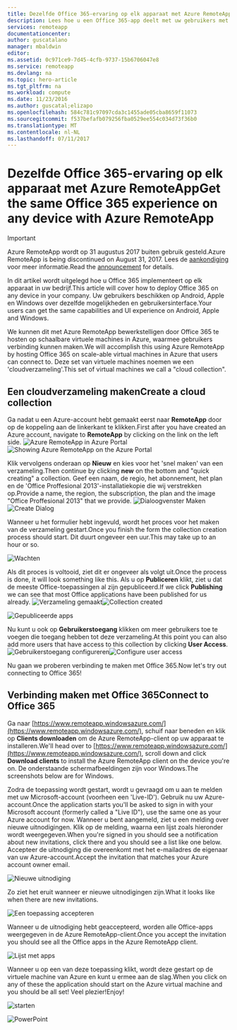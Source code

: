 ```yaml
---
title: Dezelfde Office 365-ervaring op elk apparaat met Azure RemoteApp | Microsoft Docs
description: Lees hoe u een Office 365-app deelt met uw gebruikers met behulp van Azure RemoteApp.
services: remoteapp
documentationcenter: 
author: guscatalano
manager: mbaldwin
editor: 
ms.assetid: 0c971ce9-7d45-4cfb-9737-15b6706047e8
ms.service: remoteapp
ms.devlang: na
ms.topic: hero-article
ms.tgt_pltfrm: na
ms.workload: compute
ms.date: 11/23/2016
ms.author: guscatal;elizapo
ms.openlocfilehash: 584c781c97097cda3c1455ade05cba8659f11073
ms.sourcegitcommit: f537befafb079256fba0529ee554c034d73f36b0
ms.translationtype: MT
ms.contentlocale: nl-NL
ms.lasthandoff: 07/11/2017
---
```

# <a name="get-the-same-office-365-experience-on-any-device-with-azure-remoteapp"></a><span data-ttu-id="f9441-103">Dezelfde Office 365-ervaring op elk apparaat met Azure RemoteApp</span><span class="sxs-lookup"><span data-stu-id="f9441-103">Get the same Office 365 experience on any device with Azure RemoteApp</span></span>
> [!IMPORTANT]
> <span data-ttu-id="f9441-104">Azure RemoteApp wordt op 31 augustus 2017 buiten gebruik gesteld.</span><span class="sxs-lookup"><span data-stu-id="f9441-104">Azure RemoteApp is being discontinued on August 31, 2017.</span></span> <span data-ttu-id="f9441-105">Lees de [aankondiging](https://go.microsoft.com/fwlink/?linkid=821148) voor meer informatie.</span><span class="sxs-lookup"><span data-stu-id="f9441-105">Read the [announcement](https://go.microsoft.com/fwlink/?linkid=821148) for details.</span></span>
> 
> 

<span data-ttu-id="f9441-106">In dit artikel wordt uitgelegd hoe u Office 365 implementeert op elk apparaat in uw bedrijf.</span><span class="sxs-lookup"><span data-stu-id="f9441-106">This article will cover how to deploy Office 365 on any device in your company.</span></span> <span data-ttu-id="f9441-107">Uw gebruikers beschikken op Android, Apple en Windows over dezelfde mogelijkheden en gebruikersinterface.</span><span class="sxs-lookup"><span data-stu-id="f9441-107">Your users can get the same capabilities and UI experience on Android, Apple and Windows.</span></span>

<span data-ttu-id="f9441-108">We kunnen dit met Azure RemoteApp bewerkstelligen door Office 365 te hosten op schaalbare virtuele machines in Azure, waarmee gebruikers verbinding kunnen maken.</span><span class="sxs-lookup"><span data-stu-id="f9441-108">We will accomplish this using Azure RemoteApp by hosting Office 365 on scale-able virtual machines in Azure that users can connect to.</span></span> <span data-ttu-id="f9441-109">Deze set van virtuele machines noemen we een 'cloudverzameling'.</span><span class="sxs-lookup"><span data-stu-id="f9441-109">This set of virtual machines we call a "cloud collection".</span></span>

## <a name="create-a-cloud-collection"></a><span data-ttu-id="f9441-110">Een cloudverzameling maken</span><span class="sxs-lookup"><span data-stu-id="f9441-110">Create a cloud collection</span></span>
<span data-ttu-id="f9441-111">Ga nadat u een Azure-account hebt gemaakt eerst naar **RemoteApp** door op de koppeling aan de linkerkant te klikken.</span><span class="sxs-lookup"><span data-stu-id="f9441-111">First after you have created an Azure account, navigate to **RemoteApp** by clicking on the link on the left side.</span></span>
<span data-ttu-id="f9441-112">![Azure RemoteApp in Azure Portal](./media/remoteapp-tutorial-o365anywhere/1-menu.png)</span><span class="sxs-lookup"><span data-stu-id="f9441-112">![Showing Azure RemoteApp on the Azure Portal](./media/remoteapp-tutorial-o365anywhere/1-menu.png)</span></span>

<span data-ttu-id="f9441-113">Klik vervolgens onderaan op **Nieuw** en kies voor het 'snel maken' van een verzameling.</span><span class="sxs-lookup"><span data-stu-id="f9441-113">Then continue by clicking **new** on the bottom and "quick creating" a collection.</span></span> <span data-ttu-id="f9441-114">Geef een naam, de regio, het abonnement, het plan en de 'Office Proffesional 2013'-installatiekopie die wij verstrekken op.</span><span class="sxs-lookup"><span data-stu-id="f9441-114">Provide a name, the region, the subscription, the plan and the image "Office Proffesional 2013" that we provide.</span></span>
<span data-ttu-id="f9441-115">![Dialoogvenster Maken](./media/remoteapp-tutorial-o365anywhere/2-quickcreate.png)</span><span class="sxs-lookup"><span data-stu-id="f9441-115">![Create Dialog](./media/remoteapp-tutorial-o365anywhere/2-quickcreate.png)</span></span>

<span data-ttu-id="f9441-116">Wanneer u het formulier hebt ingevuld, wordt het proces voor het maken van de verzameling gestart.</span><span class="sxs-lookup"><span data-stu-id="f9441-116">Once you finish the form the collection creation process should start.</span></span> <span data-ttu-id="f9441-117">Dit duurt ongeveer een uur.</span><span class="sxs-lookup"><span data-stu-id="f9441-117">This may take up to an hour or so.</span></span>

![Wachten](./media/remoteapp-tutorial-o365anywhere/3-waiting.png)

<span data-ttu-id="f9441-119">Als dit proces is voltooid, ziet dit er ongeveer als volgt uit.</span><span class="sxs-lookup"><span data-stu-id="f9441-119">Once the process is done, it will look something like this.</span></span> <span data-ttu-id="f9441-120">Als u op **Publiceren** klikt, ziet u dat de meeste Office-toepassingen al zijn gepubliceerd.</span><span class="sxs-lookup"><span data-stu-id="f9441-120">If we click **Publishing** we can see that most Office applications have been published for us already.</span></span>
<span data-ttu-id="f9441-121">![Verzameling gemaakt](./media/remoteapp-tutorial-o365anywhere/4-done.png)</span><span class="sxs-lookup"><span data-stu-id="f9441-121">![Collection created](./media/remoteapp-tutorial-o365anywhere/4-done.png)</span></span>

![Gepubliceerde apps](./media/remoteapp-tutorial-o365anywhere/5-publish.png)

<span data-ttu-id="f9441-123">Nu kunt u ook op **Gebruikerstoegang** klikken om meer gebruikers toe te voegen die toegang hebben tot deze verzameling.</span><span class="sxs-lookup"><span data-stu-id="f9441-123">At this point you can also add more users that have access to this collection by clicking **User Access**.</span></span>
<span data-ttu-id="f9441-124">![Gebruikerstoegang configureren](./media/remoteapp-tutorial-o365anywhere/6-user.png)</span><span class="sxs-lookup"><span data-stu-id="f9441-124">![Configure user access](./media/remoteapp-tutorial-o365anywhere/6-user.png)</span></span>

<span data-ttu-id="f9441-125">Nu gaan we proberen verbinding te maken met Office 365.</span><span class="sxs-lookup"><span data-stu-id="f9441-125">Now let's try out connecting to Office 365!</span></span>

## <a name="connect-to-office-365"></a><span data-ttu-id="f9441-126">Verbinding maken met Office 365</span><span class="sxs-lookup"><span data-stu-id="f9441-126">Connect to Office 365</span></span>
<span data-ttu-id="f9441-127">Ga naar [https://www.remoteapp.windowsazure.com/](https://www.remoteapp.windowsazure.com/), schuif naar beneden en klik op **Clients downloaden** om de Azure RemoteApp-client op uw apparaat te installeren.</span><span class="sxs-lookup"><span data-stu-id="f9441-127">We'll head over to [https://www.remoteapp.windowsazure.com/](https://www.remoteapp.windowsazure.com/), scroll down  and click **Download clients** to install the Azure RemoteApp client on the device you're on.</span></span> <span data-ttu-id="f9441-128">De onderstaande schermafbeeldingen zijn voor Windows.</span><span class="sxs-lookup"><span data-stu-id="f9441-128">The screenshots below are for Windows.</span></span>

<span data-ttu-id="f9441-129">Zodra de toepassing wordt gestart, wordt u gevraagd om u aan te melden met uw Microsoft-account (voorheen een 'Live-ID'). Gebruik nu uw Azure-account.</span><span class="sxs-lookup"><span data-stu-id="f9441-129">Once the application starts you'll be asked to sign in with your Microsoft account (formerly called a "Live ID"), use the same one as your Azure account for now.</span></span> <span data-ttu-id="f9441-130">Wanneer u bent aangemeld, ziet u een melding over nieuwe uitnodigingen. Klik op de melding, waarna een lijst zoals hieronder wordt weergegeven.</span><span class="sxs-lookup"><span data-stu-id="f9441-130">When you're signed in you should see a notification about new invitations, click there and you should see a list like one below.</span></span> <span data-ttu-id="f9441-131">Accepteer de uitnodiging die overeenkomt met het e-mailadres de eigenaar van uw Azure-account.</span><span class="sxs-lookup"><span data-stu-id="f9441-131">Accept the invitation that matches your Azure account owner email.</span></span>

![Nieuwe uitnodiging](./media/remoteapp-tutorial-o365anywhere/7-araclient.png)

<span data-ttu-id="f9441-133">Zo ziet het eruit wanneer er nieuwe uitnodigingen zijn.</span><span class="sxs-lookup"><span data-stu-id="f9441-133">What it looks like when there are new invitations.</span></span>

![Een toepassing accepteren](./media/remoteapp-tutorial-o365anywhere/8-invitation.png)

<span data-ttu-id="f9441-135">Wanneer u de uitnodiging hebt geaccepteerd, worden alle Office-apps weergegeven in de Azure RemoteApp-client.</span><span class="sxs-lookup"><span data-stu-id="f9441-135">Once you accept the invitation you should see all the Office apps in the Azure RemoteApp client.</span></span>

![Lijst met apps](./media/remoteapp-tutorial-o365anywhere/9-work.png)

<span data-ttu-id="f9441-137">Wanneer u op een van deze toepassing klikt, wordt deze gestart op de virtuele machine van Azure en kunt u ermee aan de slag.</span><span class="sxs-lookup"><span data-stu-id="f9441-137">When you click on any of these the application should start on the Azure virtual machine and you should be all set!</span></span> <span data-ttu-id="f9441-138">Veel plezier!</span><span class="sxs-lookup"><span data-stu-id="f9441-138">Enjoy!</span></span>

![starten](./media/remoteapp-tutorial-o365anywhere/10-arastart.png)

![PowerPoint](./media/remoteapp-tutorial-o365anywhere/11-pp.png)

